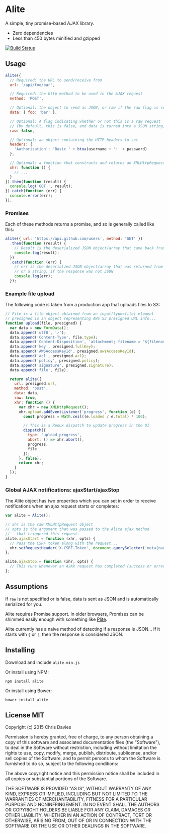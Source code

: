 # Alite

A simple, tiny promise-based AJAX library.

- Zero dependencies
- Less than 450 bytes minified and gzipped

[![Build Status](https://travis-ci.org/chrisdavies/alite.svg?branch=master)](https://travis-ci.org/chrisdavies/alite)

## Usage

```js
alite({
  // Required: the URL to send/receive from
  url: '/api/foo/bar',

  // Required: the http method to be used in the AJAX request
  method: 'POST',

  // Optional: the object to send as JSON, or raw if the raw flag is set
  data: { foo: 'bar' },

  // Optional: A flag indicating whether or not this is a raw request
  // (by default, this is false, and data is turned into a JSON string)
  raw: false,

  // Optional: an object containing the HTTP headers to set
  headers: {
    'Authorization': 'Basic ' + btoa(username + ':' + password)
  },

  // Optional: a function that constructs and returns an XMLHttpRequest object
  xhr: function () {
    // ...
  }
}).then(function (result) {
  console.log('GOT ', result);
}).catch(function (err) {
  console.error(err);
});


```

### Promises

Each of these methods returns a promise, and so is generally called like this:

```javascript
alite({ url: 'https://api.github.com/users', method: 'GET' })
  .then(function (result) {
    // Result is the deserialized JSON object/array that came back from the server
    console.log(result);
  })
  .catch(function (err) {
    // err is the deserialzed JSON object/array that was returned from the server,
    // or a string, if the response was not JSON
    console.log(err);
  });
```

### Example file upload

The following code is taken from a production app that uploads files to S3:

```js
// File is a file object obtained from an input[type=file] element
// presigned is an object representing AWS S3 presigned URL info...
function upload(file, presigned) {
  var data = new FormData();
  data.append('utf8', '✓');
  data.append('Content-Type', file.type);
  data.append('Content-Disposition', 'attachment; filename = "${filename}"');
  data.append('key', presigned.fullKey);
  data.append('AWSAccessKeyId', presigned.awsAccessKeyId);
  data.append('acl', presigned.acl);
  data.append('policy', presigned.policy);
  data.append('signature', presigned.signature);
  data.append('file', file);

  return alite({
    url: presigned.url,
    method: 'post',
    data: data,
    raw: true,
    xhr: function () {
      var xhr = new XMLHttpRequest();
      xhr.upload.addEventListener('progress', function (e) {
        const progress = Math.ceil((e.loaded / e.total) * 100);

        // This is a Redux dispatch to update progress in the UI
        dispatch({
          type: 'upload_progress',
          abort: () => xhr.abort(),
          progress,
          file
        });
      }, false);
      return xhr;
    }
  });
}
```

### Global AJAX notifications: ajaxStart/ajaxStop

The Alite object has two properties which you can set in order to receive notifications
when an ajax request starts or completes:

```js
var alite = Alite();

// xhr is the raw XMLHttpRequest object
// opts is the argument that was passed to the Alite ajax method
//   that triggered this request.
alite.ajaxStart = function (xhr, opts) {
  // Pass the CSRF token along with the request...
  xhr.setRequestHeader('X-CSRF-Token', document.querySelector('meta[name="csrf-token"]').getAttribute('content'));
};

alite.ajaxStop = function (xhr, opts) {
  // This runs whenever an AJAX request has completed (success or error)
};
```

## Assumptions

If `raw` is not specified or is false, data is sent as JSON and is automatically serialized for you.

Alite requires Promise support. In older browsers, Promises can be shimmed
easily enough with something like [Plite](https://github.com/chrisdavies/plite).

Alite currently has a naive method of detecting if a response is JSON... If it
starts with `{` or `[`, then the response is considered JSON.

## Installing

Download and include `alite.min.js`

Or install using NPM:

    npm install alite

Or install using Bower:

    bower install alite

## License MIT

Copyright (c) 2015 Chris Davies

Permission is hereby granted, free of charge, to any person
obtaining a copy of this software and associated documentation
files (the "Software"), to deal in the Software without
restriction, including without limitation the rights to use,
copy, modify, merge, publish, distribute, sublicense, and/or sell
copies of the Software, and to permit persons to whom the
Software is furnished to do so, subject to the following
conditions:

The above copyright notice and this permission notice shall be
included in all copies or substantial portions of the Software.

THE SOFTWARE IS PROVIDED "AS IS", WITHOUT WARRANTY OF ANY KIND,
EXPRESS OR IMPLIED, INCLUDING BUT NOT LIMITED TO THE WARRANTIES
OF MERCHANTABILITY, FITNESS FOR A PARTICULAR PURPOSE AND
NONINFRINGEMENT. IN NO EVENT SHALL THE AUTHORS OR COPYRIGHT
HOLDERS BE LIABLE FOR ANY CLAIM, DAMAGES OR OTHER LIABILITY,
WHETHER IN AN ACTION OF CONTRACT, TORT OR OTHERWISE, ARISING
FROM, OUT OF OR IN CONNECTION WITH THE SOFTWARE OR THE USE OR
OTHER DEALINGS IN THE SOFTWARE.
